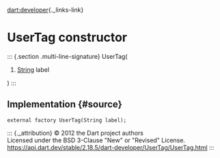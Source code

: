 [dart:developer](../../dart-developer/dart-developer-library){._links-link}

UserTag constructor
===================

::: {.section .multi-line-signature}
UserTag(

1.  [String](../../dart-core/string-class) label

)
:::

Implementation {#source}
--------------

``` {.language-dart data-language="dart"}
external factory UserTag(String label);
```

::: {._attribution}
© 2012 the Dart project authors\
Licensed under the BSD 3-Clause \"New\" or \"Revised\" License.\
<https://api.dart.dev/stable/2.18.5/dart-developer/UserTag/UserTag.html>
:::
